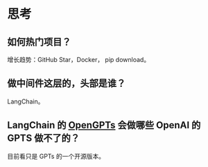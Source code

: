 # 思考
## 如何热门项目？
增长趋势：GitHub Star，Docker， pip download。

## 做中间件这层的，头部是谁？
LangChain。

## LangChain 的 [OpenGPTs](https://github.com/langchain-ai/opengpts) 会做哪些 OpenAI 的 GPTS 做不了的？
目前看只是 GPTs 的一个开源版本。
